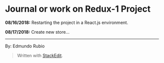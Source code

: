 # Journal or work on Redux-1 Project

**08/16/2018:**
Restarting the project in a React.js environment.

**08/17/2018:**
Create new store...



----------------------
By: Edmundo Rubio

> Written with [StackEdit](https://stackedit.io/).
